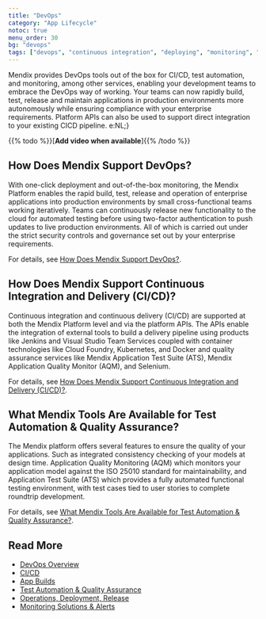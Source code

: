 ```yaml
---
title: "DevOps"
category: "App Lifecycle"
notoc: true
menu_order: 30
bg: "devops"
tags: ["devops", "continuous integration", "deploying", "monitoring", "apm", "datadog", "new relic", "appdynamics"]
---
```


Mendix provides DevOps tools out of the box for CI/CD, test automation, and monitoring, among other services, enabling your development teams to embrace the DevOps way of working. Your teams can now rapidly build, test, release and maintain applications in production environments more autonomously while ensuring compliance with your enterprise requirements. Platform APIs can also be used to support direct integration to your existing CICD pipeline. e:NL;} 

{{% todo %}}[**Add video when available**]{{% /todo %}}

## How Does Mendix Support DevOps?

With one-click deployment and out-of-the-box monitoring, the Mendix Platform enables the rapid build, test, release and operation of enterprise applications into production environments by small cross-functional teams working iteratively. Teams can continuously release new functionality to the cloud for automated testing before using two-factor authentication to push updates to live production environments. All of which is carried out under the strict security controls and governance set out by your enterprise requirements.

For details, see [How Does Mendix Support DevOps?](devops-overview#support-devops).

## How Does Mendix Support Continuous Integration and Delivery (CI/CD)?

Continuous integration and continuous delivery (CI/CD) are supported at both the Mendix Platform level and via the platform APIs. The APIs enable the integration of external tools to build a delivery pipeline using products like Jenkins and Visual Studio Team Services coupled with container technologies like Cloud Foundry, Kubernetes, and Docker and quality assurance services like Mendix Application Test Suite (ATS), Mendix Application Quality Monitor (AQM), and Selenium.

For details, see [How Does Mendix Support Continuous Integration and Delivery (CI/CD)?](cicd#support-cicd).

## What Mendix Tools Are Available for Test Automation & Quality Assurance?

The Mendix platform offers several features to ensure the quality of your applications. Such as integrated consistency checking of your models at design time. Application Quality Monitoring (AQM) which monitors your application model against the ISO 25010 standard for maintainability, and Application Test Suite (ATS) which provides a fully automated functional testing environment, with test cases tied to user stories to complete roundtrip development. 

For details, see [What Mendix Tools Are Available for Test Automation & Quality Assurance?](test-automation-qa#qa-tools).

## Read More

* [DevOps Overview](devops-overview)
* [CI/CD](cicd)
* [App Builds](building-your-app)
* [Test Automation & Quality Assurance](test-automation-qa)
* [Operations, Deployment, Release](ops-deployment-release)
* [Monitoring Solutions & Alerts](monitoring-alerts)
